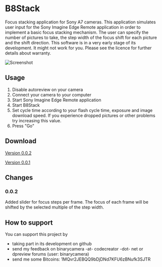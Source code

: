 # B8Stack
Focus stacking application for Sony A7 cameras.
This application simulates user input for the Sony Imagine Edge Remote application in order to implement a basic focus stacking mechanism. The user can specify the number of pictures to take, the step width of the focus shift for each picture and the shift direction. This software is in a very early stage of its development. It might not work for you. Please see the licence for further details about warranty.

![Screenshot](https://github.com/binarycamera/b8stack/raw/master/site/screenshot.png)

## Usage
1. Disable autoreview on your camera
2. Connect your camera to your computer
3. Start Sony Imagine Edge Remote application
4. Start B8Stack
5. Set cycle time according to your flash cycle time, exposure and image download speed. If you experience dropped pictures or other problems try increasing this value.
6. Press "Go"

## Download
[Version 0.0.2](https://github.com/binarycamera/b8stack/raw/master/builds/0.0.2/B8Stack.exe)

[Version 0.0.1](https://github.com/binarycamera/b8stack/raw/master/builds/0.0.1/B8Stack.exe)

## Changes

### 0.0.2
Added slider for focus steps per frame. The focus of each frame will be shifted by the selected multiple of the step width.

## How to support
You can support this project by
* taking part in its development on github
* send my feedback on binarycamera -at- codecreator -dot- net or dpreview forums (user: binarycamera)
* send me some Bitcoins: 1MQvr2JEBQQ9bDjDNd7KFU6zBNufk3SJTR
